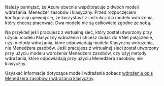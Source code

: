 Należy pamiętać, że Azure obecnie współpracuje z dwóch modeli wdrażania: Menedżer zasobów i klasyczny. Przed rozpoczęciem konfiguracji upewnij się, że korzystasz z instrukcji dla modelu wdrożenia, który chcesz pracować. Dwa modele nie są całkowicie zgodne ze sobą.

Na przykład jeśli pracujesz z wirtualną sieć, który został utworzony przy użyciu modelu Klasyczny wdrożenia i chcesz dodać do VNet połączenie, użyj metody wdrażania, które odpowiadają modelu Klasyczny wdrożenia, nie Menedżera zasobów. Jeśli pracujesz z wirtualnej sieci został utworzony przy użyciu modelu wdrożenia Menedżera zasobów, czy użyj metody wdrażania, które odpowiadają przy użyciu Menedżera zasobów, nie klasyczny.

Uzyskać informacje dotyczące modeli wdrażania zobacz [wdrożenia opis Menedżera zasobów i wdrażania klasyczny](../articles/resource-manager-deployment-model.md).